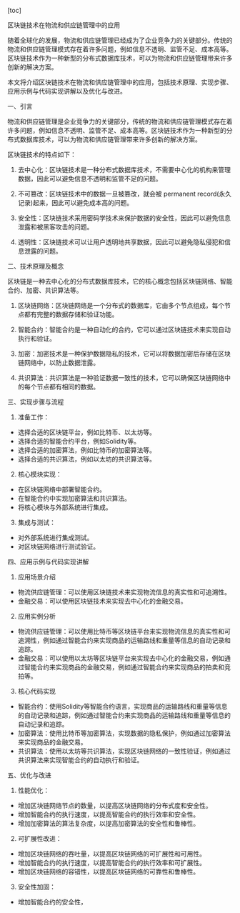 
[toc]                    
                
                
区块链技术在物流和供应链管理中的应用

随着全球化的发展，物流和供应链管理已经成为了企业竞争力的关键部分。传统的物流和供应链管理模式存在着许多问题，例如信息不透明、监管不足、成本高等。区块链技术作为一种新型的分布式数据库技术，可以为物流和供应链管理带来许多创新的解决方案。

本文将介绍区块链技术在物流和供应链管理中的应用，包括技术原理、实现步骤、应用示例与代码实现讲解以及优化与改进。

一、引言

物流和供应链管理是企业竞争力的关键部分，传统的物流和供应链管理模式存在着许多问题，例如信息不透明、监管不足、成本高等。区块链技术作为一种新型的分布式数据库技术，可以为物流和供应链管理带来许多创新的解决方案。

区块链技术的特点如下：

1. 去中心化：区块链技术是一种分布式数据库技术，不需要中心化的机构来管理数据，因此可以避免信息不透明和监管不足的问题。

2. 不可篡改：区块链技术中的数据一旦被篡改，就会被 permanent record(永久记录)起来，因此可以避免成本高的问题。

3. 安全性：区块链技术采用密码学技术来保护数据的安全性，因此可以避免信息泄露和被黑客攻击的问题。

4. 透明性：区块链技术可以让用户透明地共享数据，因此可以避免隐私侵犯和信息泄露的问题。

二、技术原理及概念

区块链是一种去中心化的分布式数据库技术，它的核心概念包括区块链网络、智能合约、加密、共识算法等。

1. 区块链网络：区块链网络是一个分布式的数据库，它由多个节点组成，每个节点都有完整的数据存储和验证功能。

2. 智能合约：智能合约是一种自动化的合约，它可以通过区块链技术来实现自动执行和验证。

3. 加密：加密技术是一种保护数据隐私的技术，它可以将数据加密后存储在区块链网络中，以防止数据泄露。

4. 共识算法：共识算法是一种验证数据一致性的技术，它可以确保区块链网络中的每个节点都有相同的数据。

三、实现步骤与流程

1. 准备工作：

- 选择合适的区块链平台，例如比特币、以太坊等。
- 选择合适的智能合约平台，例如Solidity等。
- 选择合适的加密算法，例如比特币的加密算法等。
- 选择合适的共识算法，例如以太坊的共识算法等。

2. 核心模块实现：

- 在区块链网络中部署智能合约。
- 在智能合约中实现加密算法和共识算法。
- 将核心模块与外部系统进行集成。

3. 集成与测试：

- 对外部系统进行集成测试。
- 对区块链网络进行测试验证。

四、应用示例与代码实现讲解

1. 应用场景介绍

- 物流供应链管理：可以使用区块链技术来实现物流信息的真实性和可追溯性。
- 金融交易：可以使用区块链技术来实现去中心化的金融交易。

2. 应用实例分析

- 物流供应链管理：可以使用比特币等区块链平台来实现物流信息的真实性和可追溯性，例如通过智能合约来实现商品的运输路线和重量等信息的自动记录和追踪。
- 金融交易：可以使用以太坊等区块链平台来实现去中心化的金融交易，例如通过智能合约来实现商品的金融交易，例如通过智能合约来实现商品的拍卖和竞拍等。

3. 核心代码实现

- 智能合约：使用Solidity等智能合约语言，实现商品的运输路线和重量等信息的自动记录和追踪，例如通过智能合约来实现商品的运输路线和重量等信息的自动记录和追踪。
- 加密算法：使用比特币等加密算法，实现数据的隐私保护，例如通过加密算法来实现商品的金融交易。
- 共识算法：使用以太坊等共识算法，实现区块链网络的一致性验证，例如通过共识算法来实现智能合约的自动执行和验证。

五、优化与改进

1. 性能优化：

- 增加区块链网络节点的数量，以提高区块链网络的分布式度和安全性。
- 增加智能合约的执行速度，以提高智能合约的执行效率和安全性。
- 增加加密算法的算法复杂度，以提高加密算法的安全性和鲁棒性。

2. 可扩展性改进：

- 增加区块链网络的吞吐量，以提高区块链网络的可扩展性和可用性。
- 增加智能合约的执行速度，以提高智能合约的执行效率和可扩展性。
- 增加区块链网络的容错性，以提高区块链网络的可靠性和鲁棒性。

3. 安全性加固：

- 增加智能合约的安全性，

